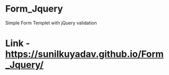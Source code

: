 # Form_Jquery
Simple Form Templet with jQuery validation
# Link - https://sunilkuyadav.github.io/Form_Jquery/
